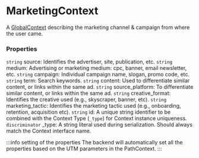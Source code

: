 # MarketingContext
A [GlobalContext](/taxonomy/global-contexts) describing the marketing channel & campaign from where the user came.

### Properties
`string` source: Identifies the advertiser, site, publication, etc.
`string` medium: Advertising or marketing medium: cpc, banner, email newsletter, etc.
`string` campaign: Individual campaign name, slogan, promo code, etc.
`string` term: Search keywords.
`string` content: Used to differentiate similar content, or links within the same ad.
`string` source_platform: To differentiate similar content, or links within the same ad.
`string` creative_format: Identifies the creative used (e.g., skyscraper, banner, etc).
`string` marketing_tactic: Identifies the marketing tactic used (e.g., onboarding, retention, acquisition etc).
`string` id: A unique string identifier to be combined with the Context Type (`_type`) 
for Context instance uniqueness.
`discriminator` _type: A string literal used during serialization. Should always match the Context interface name.

:::info setting of the properties
The backend will automatically set all the properties based on the UTM parameters in the PathContext.
:::
